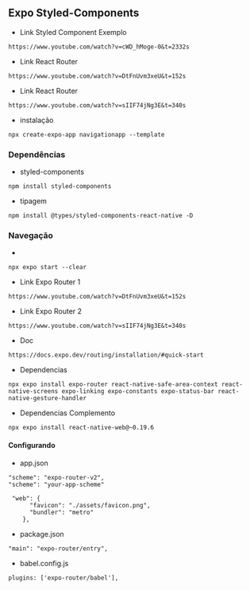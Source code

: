 ## Expo Styled-Components

* Link Styled Component Exemplo
```
https://www.youtube.com/watch?v=cWD_hMoge-0&t=2332s
```

* Link React Router
```
https://www.youtube.com/watch?v=DtFnUvm3xeU&t=152s
```

* Link React Router
```
https://www.youtube.com/watch?v=sIIF74jNg3E&t=340s
```


* instalação
```
npx create-expo-app navigationapp --template
```

### Dependências
* styled-components
```
npm install styled-components
```

* tipagem
```
npm install @types/styled-components-react-native -D
```

### Navegação
* 
```
npx expo start --clear
```
* Link Expo Router 1
```
https://www.youtube.com/watch?v=DtFnUvm3xeU&t=152s
```

* Link Expo Router 2
```
https://www.youtube.com/watch?v=sIIF74jNg3E&t=340s
```
* Doc
```
https://docs.expo.dev/routing/installation/#quick-start
```

* Dependencias
```
npx expo install expo-router react-native-safe-area-context react-native-screens expo-linking expo-constants expo-status-bar react-native-gesture-handler
```

* Dependencias Complemento
```
npx expo install react-native-web@~0.19.6
```

#### Configurando
* app.json
```
"scheme": "expo-router-v2",
"scheme": "your-app-scheme"
```

```
 "web": {
      "favicon": "./assets/favicon.png",
      "bundler": "metro"
    },
```

* package.json
```
"main": "expo-router/entry",
```

* babel.config.js
```
plugins: ['expo-router/babel'],
```